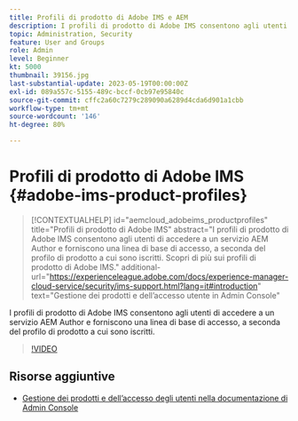 ```yaml
---
title: Profili di prodotto di Adobe IMS e AEM
description: I profili di prodotto di Adobe IMS consentono agli utenti di accedere a un servizio AEM Author e forniscono una linea di base di accesso, a seconda del profilo di prodotto a cui sono iscritti.
topic: Administration, Security
feature: User and Groups
role: Admin
level: Beginner
kt: 5000
thumbnail: 39156.jpg
last-substantial-update: 2023-05-19T00:00:00Z
exl-id: 089a557c-5155-489c-bccf-0cb97e95840c
source-git-commit: cffc2a60c7279c289090a6289d4cda6d901a1cbb
workflow-type: tm+mt
source-wordcount: '146'
ht-degree: 80%

---
```


# Profili di prodotto di Adobe IMS {#adobe-ims-product-profiles}

>[!CONTEXTUALHELP]
>id="aemcloud_adobeims_productprofiles"
>title="Profili di prodotto di Adobe IMS"
>abstract="I profili di prodotto di Adobe IMS consentono agli utenti di accedere a un servizio AEM Author e forniscono una linea di base di accesso, a seconda del profilo di prodotto a cui sono iscritti. Scopri di più sui profili di prodotto di Adobe IMS."
>additional-url="https://experienceleague.adobe.com/docs/experience-manager-cloud-service/security/ims-support.html?lang=it#introduction" text="Gestione dei prodotti e dell’accesso utente in Admin Console"

I profili di prodotto di Adobe IMS consentono agli utenti di accedere a un servizio AEM Author e forniscono una linea di base di accesso, a seconda del profilo di prodotto a cui sono iscritti.

>[!VIDEO](https://video.tv.adobe.com/v/39156?quality=12&learn=on)

## Risorse aggiuntive

+ [Gestione dei prodotti e dell’accesso degli utenti nella documentazione di Admin Console](https://experienceleague.adobe.com/docs/experience-manager-cloud-service/security/ims-support.html#managing-products-and-user-access-in-admin-console)
